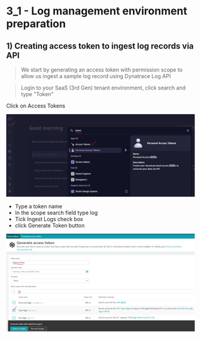 # 3_1 - Log management environment preparation

## 1) Creating access token to ingest log records via API
> We start by generating an access token with permission scope to allow us ingest a sample log record using Dynatrace Log API

> Login to your SaaS (3rd Gen) tenant environment, click search and type "Token"

Click on Access Tokens

![token](https://github.com/hakansuku/D1APACTraining/blob/main/images/DPL/token.png?raw=true)

- Type a token name
- In the scope search field type log
- Tick Ingest Logs check box
- click Generate Token button

![token](https://github.com/hakansuku/D1APACTraining/blob/main/images/DPL/generate.png?raw=true)
